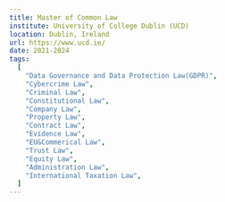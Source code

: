 ```yaml
---
title: Master of Common Law
institute: University of College Dublin (UCD)
location: Dublin, Ireland
url: https://www.ucd.ie/
date: 2021-2024
tags:
  [
    "Data Governance and Data Protection Law(GDPR)",
    "Cybercrime Law",
    "Criminal Law",
    "Constitutional Law",
    "Company Law",
    "Property Law",
    "Contract Law",
    "Evidence Law",
    "EU&Commerical Law",
    "Trust Law",
    "Equity Law",
    "Administration Law",
    "International Taxation Law",
  ]
---
```

